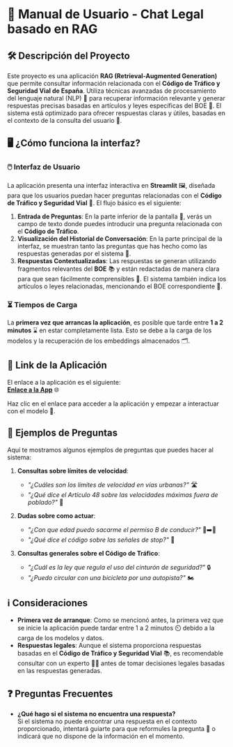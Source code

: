 # 📖 Manual de Usuario - Chat Legal basado en RAG

## 🛠️ Descripción del Proyecto
Este proyecto es una aplicación **RAG (Retrieval-Augmented Generation)** que permite consultar información relacionada con el **Código de Tráfico y Seguridad Vial de España**. Utiliza técnicas avanzadas de procesamiento del lenguaje natural (NLP) 🧠 para recuperar información relevante y generar respuestas precisas basadas en artículos y leyes específicas del BOE 📜. El sistema está optimizado para ofrecer respuestas claras y útiles, basadas en el contexto de la consulta del usuario 💬.

## 🖥️ ¿Cómo funciona la interfaz?

### 🖱️ Interfaz de Usuario
La aplicación presenta una interfaz interactiva en **Streamlit** 🖼️, diseñada para que los usuarios puedan hacer preguntas relacionadas con el **Código de Tráfico y Seguridad Vial** 🚦. El flujo básico es el siguiente:

1. **Entrada de Preguntas**: En la parte inferior de la pantalla 📝, verás un campo de texto donde puedes introducir una pregunta relacionada con el **Código de Tráfico**.
2. **Visualización del Historial de Conversación**: En la parte principal de la interfaz, se muestran tanto las preguntas que has hecho como las respuestas generadas por el sistema 🔄.
3. **Respuestas Contextualizadas**: Las respuestas se generan utilizando fragmentos relevantes del **BOE** 📚 y están redactadas de manera clara para que sean fácilmente comprensibles 🧐. El sistema también indica los artículos o leyes relacionadas, mencionando el BOE correspondiente 📖.

### ⏳ Tiempos de Carga
La **primera vez que arrancas la aplicación**, es posible que tarde entre **1 a 2 minutos** ⌛ en estar completamente lista. Esto se debe a la carga de los modelos y la recuperación de los embeddings almacenados 🗂️.

## 🔗 Link de la Aplicación
El enlace a la aplicación es el siguiente:  
[**Enlace a la App**](https://app-trafico-869260115209.europe-southwest1.run.app/) 🌐

Haz clic en el enlace para acceder a la aplicación y empezar a interactuar con el modelo 🤖.

## 🤖 Ejemplos de Preguntas

Aquí te mostramos algunos ejemplos de preguntas que puedes hacer al sistema:

1. **Consultas sobre límites de velocidad**:
   - *"¿Cuáles son los límites de velocidad en vías urbanas?"* 🛣️
   - *"¿Qué dice el Artículo 48 sobre las velocidades máximas fuera de poblado?"* 📜

2. **Dudas sobre como actuar**:
   - *"¿Con que edad puedo sacarme el permiso B de conducir?"* 🚗➡️🚗
   - *"¿Qué dice el código sobre las señales de stop?"* 🛑

3. **Consultas generales sobre el Código de Tráfico**:
   - *"¿Cuál es la ley que regula el uso del cinturón de seguridad?"* 🔒
   - *"¿Puedo circular con una bicicleta por una autopista?"* 🏍️

## ℹ️ Consideraciones
- **Primera vez de arranque**: Como se mencionó antes, la primera vez que se inicie la aplicación puede tardar entre 1 a 2 minutos ⏲️ debido a la carga de los modelos y datos.
- **Respuestas legales**: Aunque el sistema proporciona respuestas basadas en el **Código de Tráfico y Seguridad Vial** 📚, es recomendable consultar con un experto 👨‍⚖️ antes de tomar decisiones legales basadas en las respuestas generadas.

## ❓ Preguntas Frecuentes
- **¿Qué hago si el sistema no encuentra una respuesta?**  
   Si el sistema no puede encontrar una respuesta en el contexto proporcionado, intentará guiarte para que reformules la pregunta 🔄 o indicará que no dispone de la información en el momento.
